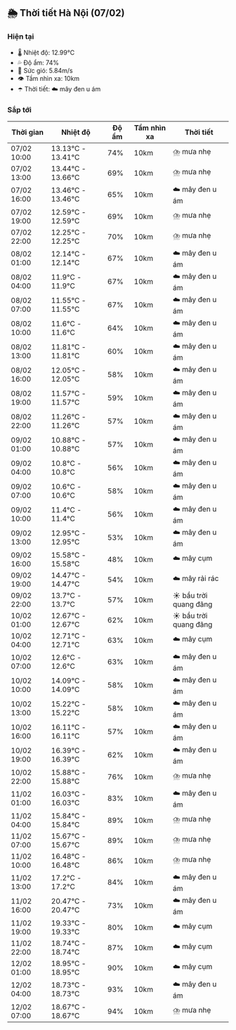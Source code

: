 ## 🌦️ Thời tiết Hà Nội (07/02)

### Hiện tại

- 🌡️ Nhiệt độ: 12.99℃
- 💦 Độ ẩm: 74%
- 💨 Sức gió: 5.84m/s
- 👁️ Tầm nhìn xa: 10km
- ☂️ Thời tiết: ☁️ mây đen u ám

### Sắp tới

| Thời gian | Nhiệt độ | Độ ẩm | Tầm nhìn xa | Thời tiết |
| --- | --- | --- | --- | --- |
| 07/02 10:00 | 13.13℃ - 13.41℃ | 74% | 10km | ⛈️ mưa nhẹ |
| 07/02 13:00 | 13.44℃ - 13.66℃ | 69% | 10km | ⛈️ mưa nhẹ |
| 07/02 16:00 | 13.46℃ - 13.46℃ | 65% | 10km | ☁️ mây đen u ám |
| 07/02 19:00 | 12.59℃ - 12.59℃ | 69% | 10km | ⛈️ mưa nhẹ |
| 07/02 22:00 | 12.25℃ - 12.25℃ | 70% | 10km | ⛈️ mưa nhẹ |
| 08/02 01:00 | 12.14℃ - 12.14℃ | 67% | 10km | ☁️ mây đen u ám |
| 08/02 04:00 | 11.9℃ - 11.9℃ | 67% | 10km | ☁️ mây đen u ám |
| 08/02 07:00 | 11.55℃ - 11.55℃ | 67% | 10km | ☁️ mây đen u ám |
| 08/02 10:00 | 11.6℃ - 11.6℃ | 64% | 10km | ☁️ mây đen u ám |
| 08/02 13:00 | 11.81℃ - 11.81℃ | 60% | 10km | ☁️ mây đen u ám |
| 08/02 16:00 | 12.05℃ - 12.05℃ | 58% | 10km | ☁️ mây đen u ám |
| 08/02 19:00 | 11.57℃ - 11.57℃ | 59% | 10km | ☁️ mây đen u ám |
| 08/02 22:00 | 11.26℃ - 11.26℃ | 57% | 10km | ☁️ mây đen u ám |
| 09/02 01:00 | 10.88℃ - 10.88℃ | 57% | 10km | ☁️ mây đen u ám |
| 09/02 04:00 | 10.8℃ - 10.8℃ | 56% | 10km | ☁️ mây đen u ám |
| 09/02 07:00 | 10.6℃ - 10.6℃ | 58% | 10km | ☁️ mây đen u ám |
| 09/02 10:00 | 11.4℃ - 11.4℃ | 56% | 10km | ☁️ mây đen u ám |
| 09/02 13:00 | 12.95℃ - 12.95℃ | 53% | 10km | ☁️ mây đen u ám |
| 09/02 16:00 | 15.58℃ - 15.58℃ | 48% | 10km | ☁️ mây cụm |
| 09/02 19:00 | 14.47℃ - 14.47℃ | 54% | 10km | ☁️ mây rải rác |
| 09/02 22:00 | 13.7℃ - 13.7℃ | 57% | 10km | ☀️ bầu trời quang đãng |
| 10/02 01:00 | 12.67℃ - 12.67℃ | 62% | 10km | ☀️ bầu trời quang đãng |
| 10/02 04:00 | 12.71℃ - 12.71℃ | 63% | 10km | ☁️ mây cụm |
| 10/02 07:00 | 12.6℃ - 12.6℃ | 63% | 10km | ☁️ mây đen u ám |
| 10/02 10:00 | 14.09℃ - 14.09℃ | 58% | 10km | ☁️ mây đen u ám |
| 10/02 13:00 | 15.22℃ - 15.22℃ | 58% | 10km | ☁️ mây đen u ám |
| 10/02 16:00 | 16.11℃ - 16.11℃ | 57% | 10km | ☁️ mây đen u ám |
| 10/02 19:00 | 16.39℃ - 16.39℃ | 62% | 10km | ☁️ mây đen u ám |
| 10/02 22:00 | 15.88℃ - 15.88℃ | 76% | 10km | ⛈️ mưa nhẹ |
| 11/02 01:00 | 16.03℃ - 16.03℃ | 83% | 10km | ☁️ mây đen u ám |
| 11/02 04:00 | 15.84℃ - 15.84℃ | 89% | 10km | ⛈️ mưa nhẹ |
| 11/02 07:00 | 15.67℃ - 15.67℃ | 89% | 10km | ⛈️ mưa nhẹ |
| 11/02 10:00 | 16.48℃ - 16.48℃ | 86% | 10km | ⛈️ mưa nhẹ |
| 11/02 13:00 | 17.2℃ - 17.2℃ | 84% | 10km | ☁️ mây đen u ám |
| 11/02 16:00 | 20.47℃ - 20.47℃ | 73% | 10km | ☁️ mây đen u ám |
| 11/02 19:00 | 19.33℃ - 19.33℃ | 80% | 10km | ☁️ mây cụm |
| 11/02 22:00 | 18.74℃ - 18.74℃ | 87% | 10km | ☁️ mây cụm |
| 12/02 01:00 | 18.95℃ - 18.95℃ | 90% | 10km | ☁️ mây cụm |
| 12/02 04:00 | 18.73℃ - 18.73℃ | 93% | 10km | ☁️ mây đen u ám |
| 12/02 07:00 | 18.67℃ - 18.67℃ | 94% | 10km | ⛈️ mưa nhẹ |
